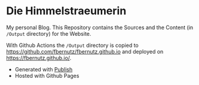 # Die Himmelstraeumerin

My personal Blog. 
This Repository contains the Sources and the Content (in `/Output` directory) for the Website. 

With Github Actions the `/Output` directory is copied to https://github.com/fbernutz/fbernutz.github.io and deployed on https://fbernutz.github.io/. 

- Generated with [Publish](https://github.com/JohnSundell/Publish)
- Hosted with Github Pages

